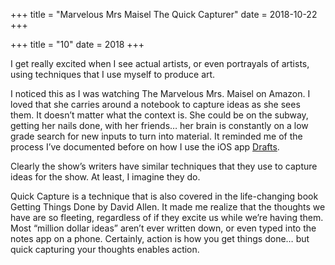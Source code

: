 +++
title = "Marvelous Mrs Maisel The Quick Capturer"
date = 2018-10-22
+++

+++
title = "10"
date = 2018
+++

I get really excited when I see actual artists, or even portrayals of artists, using techniques that I use myself to produce art.

I noticed this as I was watching The Marvelous Mrs. Maisel on Amazon. I loved that she carries around a notebook to capture ideas as she sees them. It doesn’t matter what the context is. She could be on the subway, getting her nails done, with her friends… her brain is constantly on a low grade search for new inputs to turn into material. It reminded me of the process I’ve documented before on how I use the iOS app [Drafts][1].

Clearly the show’s writers have similar techniques that they use to capture ideas for the show. At least, I imagine they do.

Quick Capture is a technique that is also covered in the life-changing book Getting Things Done by David Allen. It made me realize that the thoughts we have are so fleeting, regardless of if they excite us while we’re having them. Most “million dollar ideas” aren’t ever written down, or even typed into the notes app on a phone. Certainly, action is how you get things done… but quick capturing your thoughts enables action.

 [1]: getdrafts.com